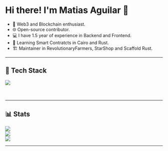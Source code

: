 

 # **Hi there! I'm Matias Aguilar 👋**

- 🌱 Web3 and Blockchain enthusiast.
- 🌐 Open-source contributor.
- 💻 I have 1.5 year of experience in Backend and Frontend.
- 📁 Learning Smart Contratcts in Cairo and Rust.
- 🏗️ Maintainer in RevolutionaryFarmers, StarShop and Scaffold Rust.

---

## 🚀 Tech Stack
<div>
  <img src=https://go-skill-icons.vercel.app/api/icons?i=cairo,py,java,rust,git,npm,javascript,bun,pnpm/>
</div>
<br><br/>

---

## 📊 Stats
![](https://github-readme-stats.vercel.app/api?username=aguilar1x&theme=vue-dark&hide_border=false&include_all_commits=true&count_private=false)<br/>
![](https://github-readme-streak-stats.herokuapp.com/?user=aguilar1x&theme=vue-dark&hide_border=false)<br/>
![](https://github-readme-stats.vercel.app/api/top-langs/?username=aguilar1x&theme=vue-dark&hide_border=false&include_all_commits=true&count_private=false&layout=compact)

---
